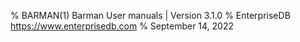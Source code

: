 % BARMAN(1) Barman User manuals | Version 3.1.0
% EnterpriseDB <https://www.enterprisedb.com>
% September 14, 2022
